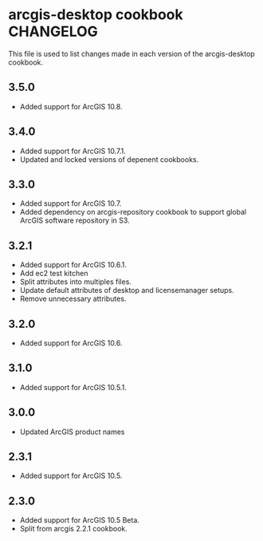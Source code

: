 arcgis-desktop cookbook CHANGELOG
=================================

This file is used to list changes made in each version of the arcgis-desktop cookbook.


3.5.0
-----
- Added support for ArcGIS 10.8.


3.4.0
-----
- Added support for ArcGIS 10.7.1.
- Updated and locked versions of depenent cookbooks.

3.3.0
-----
- Added support for ArcGIS 10.7.
- Added dependency on arcgis-repository cookbook to support global ArcGIS software repository in S3.

3.2.1
-----
- Added support for ArcGIS 10.6.1.
- Add ec2 test kitchen
- Split attributes into multiples files.
- Update default attributes of desktop and licensemanager setups.
- Remove unnecessary attributes.

3.2.0
-----
- Added support for ArcGIS 10.6.

3.1.0
-----
- Added support for ArcGIS 10.5.1.

3.0.0
-----
- Updated ArcGIS product names

2.3.1
-----
- Added support for ArcGIS 10.5.

2.3.0
-----
- Added support for ArcGIS 10.5 Beta.
- Split from arcgis 2.2.1 cookbook.


